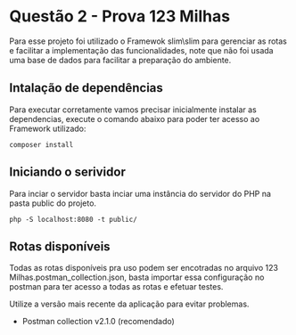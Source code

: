 # Questão 2 - Prova 123 Milhas

Para esse projeto foi utilizado o Framewok slim\slim para gerenciar as rotas e facilitar a implementação das funcionalidades, note que não foi usada uma base de dados para facilitar a preparação do ambiente.

## Intalação de dependências

Para executar corretamente vamos precisar inicialmente instalar as dependencias, execute o comando abaixo para poder ter acesso ao Framework utilizado:

`composer install`

## Iniciando o serividor

Para inciar o servidor basta inciar uma instância do servidor do PHP na pasta public do projeto.

`php -S localhost:8080 -t public/`

## Rotas disponíveis

Todas as rotas disponíveis pra uso podem ser encotradas no arquivo 123 Milhas.postman_collection.json, basta importar essa configuração no postman para ter acesso a todas as rotas e efetuar testes.

Utilize a versão mais recente da aplicação para evitar problemas.

 * Postman collection v2.1.0 (recomendado)
